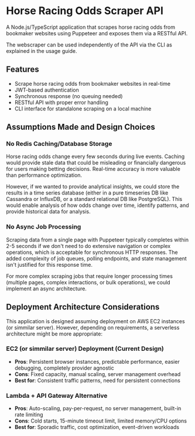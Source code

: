 # Horse Racing Odds Scraper API

A Node.js/TypeScript application that scrapes horse racing odds from bookmaker websites using Puppeteer and exposes them via a RESTful API. 

The webscraper can be used independently of the API via the CLI as explained in the usage guide.

## Features

-  Scrape horse racing odds from bookmaker websites in real-time
-  JWT-based authentication
-  Synchronous response (no queuing needed)
-  RESTful API with proper error handling
-  CLI interface for standalone scraping on a local machine

## Assumptions Made and Design Choices

### No Redis Caching/Database Storage
Horse racing odds change every few seconds during live events. Caching would provide stale data that could be misleading or financially dangerous for users making betting decisions. Real-time accuracy is more valuable than performance optimization.

However, if we wanted to provide analytical insights, we could store the results in a time series database (either in a pure timeseries DB like Cassandra or InfluxDB, or a standard relational DB like PostgreSQL). This would enable analysis of how odds change over time, identify patterns, and provide historical data for analysis.

### No Async Job Processing
Scraping data from a single page with Puppeteer typically completes within 2-5 seconds if we don't need to do extensive navigation or complex operations, which is acceptable for synchronous HTTP responses. The added complexity of job queues, polling endpoints, and state management isn't justified for this response time. 

For more complex scraping jobs that require longer processing times (multiple pages, complex interactions, or bulk operations), we could implement an async architecture.

## Deployment Architecture Considerations
This application is designed assuming deployment on AWS EC2 instances (or simmilar server). However, depending on requirements, a serverless architecture might be more appropriate:

### EC2 (or simmilar server) Deployment (Current Design)
- **Pros**: Persistent browser instances, predictable performance, easier debugging, completely provider agnostic
- **Cons**: Fixed capacity, manual scaling, server management overhead
- **Best for**: Consistent traffic patterns, need for persistent connections

### Lambda + API Gateway Alternative
- **Pros**: Auto-scaling, pay-per-request, no server management, built-in rate limiting
- **Cons**: Cold starts, 15-minute timeout limit, limited memory/CPU options
- **Best for**: Sporadic traffic, cost optimization, event-driven workloads
